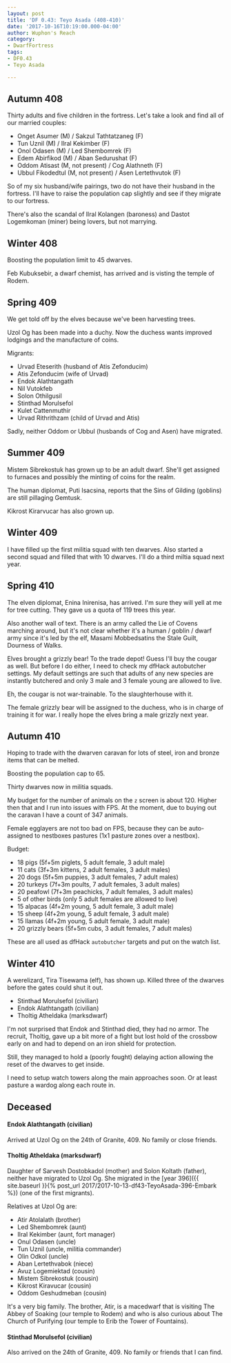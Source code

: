 ```yaml
---
layout: post
title: 'DF 0.43: Teyo Asada (408-410)'
date: '2017-10-16T10:19:00.000-04:00'
author: Wuphon's Reach
category:
- DwarfFortress
tags:
- DF0.43
- Teyo Asada

---
```


## Autumn 408

Thirty adults and five children in the fortress.  Let's take a look and find all of our married couples:

- Onget Asumer (M) / Sakzul Tathtatzaneg (F)
- Tun Uznil (M) / Ilral Kekimber (F)
- Onol Odasen (M) / Led Shembomrek (F)
- Edem Abirfikod (M) / Aban Sedurushat (F)
- Oddom Atisast (M, not present) / Cog Alathneth (F)
- Ubbul Fikodedtul (M, not present) / Asen Lertethvutok (F)

So of my six husband/wife pairings, two do not have their husband in the fortress.  I'll have to raise the population cap slightly and see if they migrate to our fortress.

There's also the scandal of Ilral Kolangen (baroness) and Dastot Logemkoman (miner) being lovers, but not marrying.

## Winter 408

Boosting the population limit to 45 dwarves.

Feb Kubuksebir, a dwarf chemist, has arrived and is visting the temple of Rodem.

## Spring 409

We get told off by the elves because we've been harvesting trees.

Uzol Og has been made into a duchy.  Now the duchess wants improved lodgings and the manufacture of coins.

Migrants:

- Urvad Eteserith (husband of Atis Zefonducim)
- Atis Zefonducim (wife of Urvad)
- Endok Alathtangath
- Nil Vutokfeb
- Solon Othilgusil
- Stinthad Morulsefol 
- Kulet Cattenmuthir
- Urvad Rithrithzam (child of Urvad and Atis)

Sadly, neither Oddom or Ubbul (husbands of Cog and Asen) have migrated.

## Summer 409

Mistem Sibrekostuk has grown up to be an adult dwarf.  She'll get assigned to furnaces and possibly the minting of coins for the realm.

The human diplomat, Puti Isacsina, reports that the Sins of Gilding (goblins) are still pillaging Gemtusk.

Kikrost Kirarvucar has also grown up.

## Winter 409

I have filled up the first militia squad with ten dwarves.  Also started a second squad and filled that with 10 dwarves.  I'll do a third miltia squad next year.

## Spring 410

The elven diplomat, Enina Inirenisa, has arrived.  I'm sure they will yell at me for tree cutting.  They gave us a quota of 119 trees this year.

Also another wall of text.  There is an army called the Lie of Covens marching around, but it's not clear whether it's a human / goblin / dwarf army since it's led by the elf, Masami Mobbedsatins the Stale Guilt, Dourness of Walks.

Elves brought a grizzly bear!  To the trade depot!  Guess I'll buy the cougar as well.  But before I do either, I need to check my dfHack autobutcher settings.  My default settings are such that adults of any new species are instantly butchered and only 3 male and 3 female young are allowed to live.

Eh, the cougar is not war-trainable.  To the slaughterhouse with it.

The female grizzly bear will be assigned to the duchess, who is in charge of training it for war.  I really hope the elves bring a male grizzly next year.

## Autumn 410

Hoping to trade with the dwarven caravan for lots of steel, iron and bronze items that can be melted.  

Boosting the population cap to 65.

Thirty dwarves now in militia squads.

My budget for the number of animals on the `z` screen is about 120.  Higher then that and I run into issues with FPS.  At the moment, due to buying out the caravan I have a count of 347 animals.

Female egglayers are not too bad on FPS, because they can be auto-assigned to nestboxes pastures (1x1 pasture zones over a nestbox).

Budget:

- 18 pigs (5f+5m piglets, 5 adult female, 3 adult male)
- 11 cats (3f+3m kittens, 2 adult females, 3 adult males)
- 20 dogs (5f+5m puppies, 3 adult females, 7 adult males)
- 20 turkeys (7f+3m poults, 7 adult females, 3 adult males)
- 20 peafowl (7f+3m peachicks, 7 adult females, 3 adult males)
- 5 of other birds (only 5 adult females are allowed to live)
- 15 alpacas (4f+2m young, 5 adult female, 3 adult male)
- 15 sheep (4f+2m young, 5 adult female, 3 adult male)
- 15 llamas (4f+2m young, 5 adult female, 3 adult male)
- 20 grizzly bears (5f+5m cubs, 3 adult females, 7 adult males)

These are all used as dfHack `autobutcher` targets and put on the watch list.

## Winter 410

A werelizard, Tira Tisewama (elf), has shown up.  Killed three of the dwarves before the gates could shut it out.

- Stinthad Morulsefol (civilian)
- Endok Alathtangath (civilian)
- Tholtig Atheldaka (marksdwarf)

I'm not surprised that Endok and Stinthad died, they had no armor.  The recruit, Tholtig, gave up a bit more of a fight but lost hold of the crossbow early on and had to depend on an iron shield for protection.

Still, they managed to hold a (poorly fought) delaying action allowing the reset of the dwarves to get inside.

I need to setup watch towers along the main approaches soon.  Or at least pasture a wardog along each route in.

## Deceased

#### Endok Alathtangath (civilian)

Arrived at Uzol Og on the 24th of Granite, 409.  No family or close friends.

#### Tholtig Atheldaka (marksdwarf)

Daughter of Sarvesh Dostobkadol (mother) and Solon Koltath (father), neither have migrated to Uzol Og.  She migrated in the [year 396]({{ site.baseurl }}{% post_url 2017/2017-10-13-df43-TeyoAsada-396-Embark %}) (one of the first migrants).

Relatives at Uzol Og are:

- Atir Atolalath (brother)
- Led Shembomrek (aunt)
- Ilral Kekimber (aunt, fort manager)
- Onul Odasen (uncle)
- Tun Uznil (uncle, militia commander)
- Olin Odkol (uncle)
- Aban Lertethvabok (niece)
- Avuz Logemiektad (cousin)
- Mistem Sibrekostuk (cousin)
- Kikrost Kiravucar (cousin)
- Oddom Geshudmeban (cousin)

It's a very big family.  The brother, Atir, is a macedwarf that is visiting The Abbey of Soaking (our temple to Rodem) and who is also curious about The Church of Purifying (our temple to Erib the Tower of Fountains).

#### Stinthad Morulsefol (civilian)

Also arrived on the 24th of Granite, 409.  No family or friends that I can find.
